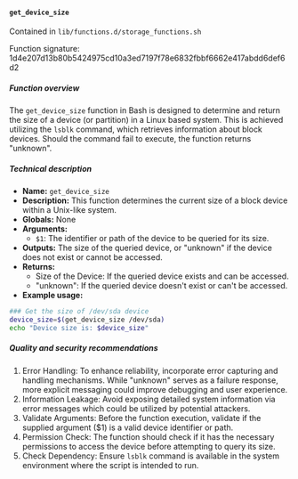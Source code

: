 #### `get_device_size`

Contained in `lib/functions.d/storage_functions.sh`

Function signature: 1d4e207d13b80b5424975cd10a3ed7197f78e6832fbbf6662e417abdd6def6d2

##### Function overview

The `get_device_size` function in Bash is designed to determine and return the size of a device (or partition) in a Linux based system. This is achieved utilizing the `lsblk` command, which retrieves information about block devices. Should the command fail to execute, the function returns "unknown". 

##### Technical description

- **Name:** `get_device_size`
- **Description:** This function determines the current size of a block device within a Unix-like system.
- **Globals:** None
- **Arguments:** 
    - `$1`: The identifier or path of the device to be queried for its size.
- **Outputs:** The size of the queried device, or "unknown" if the device does not exist or cannot be accessed.
- **Returns:** 
    - Size of the Device: If the queried device exists and can be accessed.
    - "unknown": If the queried device doesn't exist or can't be accessed.
- **Example usage:** 

```bash
### Get the size of /dev/sda device
device_size=$(get_device_size /dev/sda)
echo "Device size is: $device_size"
```

##### Quality and security recommendations

1. Error Handling: To enhance reliability, incorporate error capturing and handling mechanisms. While "unknown" serves as a failure response, more explicit messaging could improve debugging and user experience.
2. Information Leakage: Avoid exposing detailed system information via error messages which could be utilized by potential attackers.
3. Validate Arguments: Before the function execution, validate if the supplied argument ($1) is a valid device identifier or path.
4. Permission Check: The function should check if it has the necessary permissions to access the device before attempting to query its size.
5. Check Dependency: Ensure `lsblk` command is available in the system environment where the script is intended to run.

